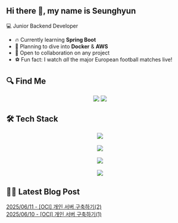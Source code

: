 

## Hi there 👋, my name is Seunghyun

💻 Junior Backend Developer

- 🔥 Currently learning **Spring Boot**
- 🌊 Planning to dive into **Docker** & **AWS**
- 🤝 Open to collaboration on any project
- ⚽ Fun fact: I watch *all* the major European football matches live!

## 🔍 Find Me

<p align="center">
  <a href="https://winn-dev.tistory.com/"><img src="https://img.shields.io/badge/Tech Blog-000000?style=for-the-badge&logo=tistory&logoColor=white&link=https://winn-dev.tistory.com/"/></a>
  <a href="mailto:tmdgus8779@gmail.com"><img src="https://img.shields.io/badge/Gmail-d14836?style=for-the-badge&logo=Gmail&logoColor=white&link=mailto:tmdgus8779@gmail.com"/></a>
</p>

## 🛠️ Tech Stack

<div align="center">
  <img src="https://go-skill-icons.vercel.app/api/icons?i=html,css,bootstrap,js,jquery" />
</div>
&nbsp;
<div align="center">
  <img src="https://go-skill-icons.vercel.app/api/icons?i=py,java,flask,spring,mysql,oracle" />
</div>
&nbsp;
<div align="center">
  <img src="https://skillicons.dev/icons?i=docker,git,github,ubuntu" />
</div>
&nbsp;
<div align="center">
  <img src="https://go-skill-icons.vercel.app/api/icons?i=dbeaver,eclipse,idea,vscode,vim" />
</div>

## ✍🏻 Latest Blog Post

[2025/06/11 - [OCI] 개인 서버 구축하기(2)](https://cojoop.tistory.com/entry/OCI-%EA%B0%9C%EC%9D%B8-%EC%84%9C%EB%B2%84-%EA%B5%AC%EC%B6%95%ED%95%98%EA%B8%B02) <br/>
[2025/06/10 - [OCI] 개인 서버 구축하기(1)](https://cojoop.tistory.com/entry/OCI-%EA%B0%9C%EC%9D%B8-%EC%84%9C%EB%B2%84-%EA%B5%AC%EC%B6%95%ED%95%98%EA%B8%B01) <br/>
